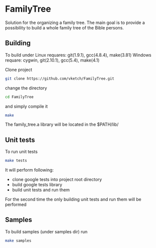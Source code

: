 # FamilyTree
Solution for the organizing a family tree.
The main  goal is to provide a possibility to build a whole family tree of the Bible persons.

## Building
To build under 
Linux requares: git(1.9.1), gcc(4.8.4), make(3.81) 
Windows requare: cygwin, git(2.10.1), gcc(5.4), make(4.1)
 
Clone project

```bash
git clone https://github.com/vketch/FamilyTree.git
```
change the directory 
```bash
cd FamilyTree 
```
and simply compile it
```bash
make 
```
The family_tree.a library will be located in the  $PATH/lib/

## Unit tests
To run unit tests 
```bash 
make tests
```
It will perform following:
* clone google tests into project root directory
* build google tests library 
* build unit tests and run them
    
For the second time the only building unit tests and run them will be performed    

## Samples
To build samples (under samples dir) run 
```bash 
make samples
```
